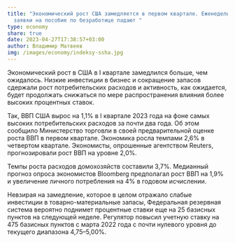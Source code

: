 ```yaml
---
title: "Экономический рост США замедляется в первом квартале. Еженедельные
  заявки на пособие по безработице падают "
type: economy
share: true
date: 2023-04-27T17:38:57+03:00
author: Владимир Матвеев
img: /images/economy/indeksy-ssha.jpg
---
```

Экономический рост в США в I квартале замедлился больше, чем ожидалось. Низкие инвестиции в бизнес и сокращение запасов сдержали рост потребительских расходов и активность, как ожидается, будет продолжать снижаться по мере распространения влияния более высоких процентных ставок.

Так, ВВП США вырос на 1,1% в I квартале 2023 года на фоне самых высоких потребительских расходов за почти два года. Об этом сообщило Министерство торговли в своей предварительной оценке роста ВВП в первом квартале. Экономика росла темпами 2,6% в четвертом квартале. Экономисты, опрошенные агентством Reuters, прогнозировали рост ВВП на уровне 2,0%.

Темпы роста расходов домохозяйств составили 3,7%. Медианный прогноз опроса экономистов Bloomberg предполагал рост ВВП на 1,9% и увеличение личного потребления на 4% в годовом исчислении.

Невзирая на замедление, которое в целом отражало слабые инвестиции в товарно-материальные запасы, Федеральная резервная система вероятно поднимет процентные ставки еще на 25 базисных пунктов на следующей неделе. Регулятор повысил учетную ставку на 475 базисных пунктов с марта 2022 года с почти нулевого уровня до текущего диапазона 4,75–5,00%.